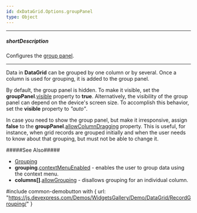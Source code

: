 ```yaml
---
id: dxDataGrid.Options.groupPanel
type: Object
---
```

---
##### shortDescription
Configures the [group panel](/concepts/05%20UI%20Components/DataGrid/45%20Grouping/10%20User%20Interaction/10%20Group%20Data.md '/Documentation/Guide/UI_Components/DataGrid/Grouping/#User_Interaction/Group_Data').

---
Data in **DataGrid** can be grouped by one column or by several. Once a column is used for grouping, it is added to the group panel.

By default, the group panel is hidden. To make it visible, set the **groupPanel**.[visible](/api-reference/10%20UI%20Components/dxDataGrid/1%20Configuration/groupPanel/visible.md '/Documentation/ApiReference/UI_Components/dxDataGrid/Configuration/groupPanel/#visible') property to **true**. Alternatively, the visibility of the group panel can depend on the device's screen size. To accomplish this behavior, set the **visible** property to *"auto"*.

In case you need to show the group panel, but make it irresponsive, assign **false** to the **groupPanel**.[allowColumnDragging](/api-reference/10%20UI%20Components/dxDataGrid/1%20Configuration/groupPanel/allowColumnDragging.md '/Documentation/ApiReference/UI_Components/dxDataGrid/Configuration/groupPanel/#allowColumnDragging') property. This is useful, for instance, when grid records are grouped initially and when the user needs to know about that grouping, but must not be able to change it.

#####See Also#####
- [Grouping](/concepts/05%20UI%20Components/DataGrid/45%20Grouping '/Documentation/Guide/UI_Components/DataGrid/Grouping/')
- **grouping**.[contextMenuEnabled](/api-reference/10%20UI%20Components/dxDataGrid/1%20Configuration/grouping/contextMenuEnabled.md '/Documentation/ApiReference/UI_Components/dxDataGrid/Configuration/grouping/#contextMenuEnabled') - enables the user to group data using the context menu.
- **columns[]**.[allowGrouping](/api-reference/_hidden/dxDataGridColumn/allowGrouping.md '/Documentation/ApiReference/UI_Components/dxDataGrid/Configuration/columns/#allowGrouping') - disallows grouping for an individual column.

#include common-demobutton with {
    url: "https://js.devexpress.com/Demos/WidgetsGallery/Demo/DataGrid/RecordGrouping/"
}